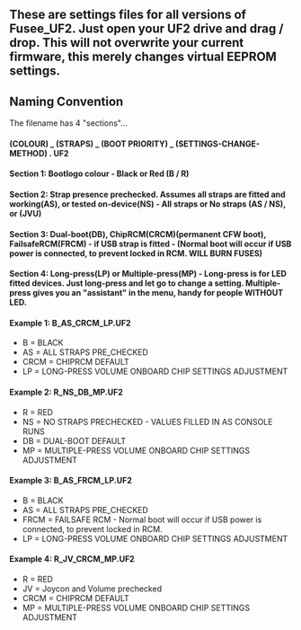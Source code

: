 ## These are settings files for all versions of Fusee_UF2. Just open your UF2 drive and drag / drop. This will not overwrite your current firmware, this merely changes virtual EEPROM settings.

## Naming Convention

The filename has 4 "sections"...

#### (COLOUR) _ (STRAPS) _ (BOOT PRIORITY) _ (SETTINGS-CHANGE-METHOD) . UF2

#### Section 1: Bootlogo colour - Black or Red (B / R)

#### Section 2: Strap presence prechecked. Assumes all straps are fitted and working(AS), or tested on-device(NS) - All straps or No straps (AS / NS), or (JVU)

#### Section 3: Dual-boot(DB), ChipRCM(CRCM)(permanent CFW boot), FailsafeRCM(FRCM) - if USB strap is fitted - (Normal boot will occur if USB power is connected, to prevent locked in RCM. WILL BURN FUSES)

#### Section 4: Long-press(LP) or Multiple-press(MP) - Long-press is for LED fitted devices. Just long-press and let go to change a setting. Multiple-press gives you an "assistant" in the menu, handy for people WITHOUT LED.

#### Example 1: B_AS_CRCM_LP.UF2
- B = BLACK
- AS = ALL STRAPS PRE_CHECKED
- CRCM = CHIPRCM DEFAULT
- LP = LONG-PRESS VOLUME ONBOARD CHIP SETTINGS ADJUSTMENT

#### Example 2: R_NS_DB_MP.UF2
- R = RED
- NS = NO STRAPS PRECHECKED - VALUES FILLED IN AS CONSOLE RUNS
- DB = DUAL-BOOT DEFAULT
- MP = MULTIPLE-PRESS VOLUME ONBOARD CHIP SETTINGS ADJUSTMENT

#### Example 3: B_AS_FRCM_LP.UF2
- B = BLACK
- AS = ALL STRAPS PRE_CHECKED
- FRCM = FAILSAFE RCM - Normal boot will occur if USB power is connected, to prevent locked in RCM.
- LP = LONG-PRESS VOLUME ONBOARD CHIP SETTINGS ADJUSTMENT

#### Example 4: R_JV_CRCM_MP.UF2
- R = RED
- JV = Joycon and Volume prechecked
- CRCM = CHIPRCM DEFAULT
- MP = MULTIPLE-PRESS VOLUME ONBOARD CHIP SETTINGS ADJUSTMENT
